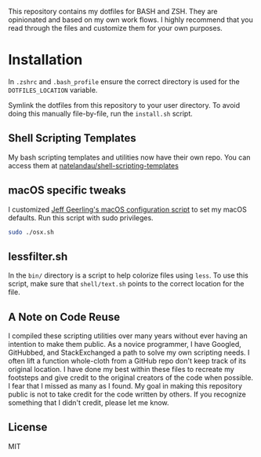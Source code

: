 This repository contains my dotfiles for BASH and ZSH. They are opinionated and based on my own work flows. I highly recommend that you read through the files and customize them for your own purposes.

# Installation

In `.zshrc` and `.bash_profile` ensure the correct directory is used for the `DOTFILES_LOCATION` variable.

Symlink the dotfiles from this repository to your user directory. To avoid doing this manually file-by-file, run the `install.sh` script.

## Shell Scripting Templates

My bash scripting templates and utilities now have their own repo. You can access them at [natelandau/shell-scripting-templates](https://github.com/natelandau/shell-scripting-templates)

## macOS specific tweaks

I customized [Jeff Geerling's macOS configuration script](https://github.com/geerlingguy/dotfiles/blob/master/.osx) to set my macOS defaults. Run this script with sudo privileges.

```bash
sudo ./osx.sh
```

## lessfilter.sh

In the `bin/` directory is a script to help colorize files using `less`. To use this script, make sure that `shell/text.sh` points to the correct location for the file.

## A Note on Code Reuse

I compiled these scripting utilities over many years without ever having an intention to make them public. As a novice programmer, I have Googled, GitHubbed, and StackExchanged a path to solve my own scripting needs. I often lift a function whole-cloth from a GitHub repo don't keep track of its original location. I have done my best within these files to recreate my footsteps and give credit to the original creators of the code when possible. I fear that I missed as many as I found. My goal in making this repository public is not to take credit for the code written by others. If you recognize something that I didn't credit, please let me know.

## License

MIT

